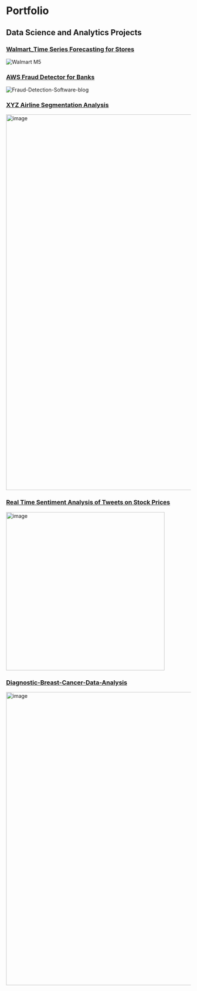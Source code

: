 # Portfolio

## Data Science and Analytics Projects
### [Walmart_Time Series Forecasting for Stores](https://github.com/additanwar/walmart-m5-challenge/blob/main/README.md)
![Walmart M5](https://user-images.githubusercontent.com/85642859/237031917-1129111c-e5a0-4231-9886-0341bb39d109.png)

### [AWS Fraud Detector for Banks](https://github.com/additanwar/AWS_Fraud_Detector/blob/main/README.md)
![Fraud-Detection-Software-blog](https://user-images.githubusercontent.com/85642859/237040030-3cfd5ddc-0d4b-4f2d-ae04-d7238fa1947c.gif)

### [XYZ Airline Segmentation Analysis](https://github.com/additanwar/Airline_Customer_segmentation)
<img width="1025" alt="image" src="https://user-images.githubusercontent.com/85642859/237043106-ab097a02-ad60-4ada-a81c-1da820b0a02c.png">

### [Real Time Sentiment Analysis of Tweets on Stock Prices](https://github.com/additanwar/Stock_Price_pred_using_Twitter_sentiment)
<img width="432" alt="image" src="https://github.com/additanwar/additanwar.github.io/assets/85642859/13d81b4a-e851-4220-9822-74f23780e2db">

### [Diagnostic-Breast-Cancer-Data-Analysis](https://github.com/additanwar/Breast-Cancer-WDBC-Data-Analysis/tree/main)
<img width="800" alt="image" src="https://user-images.githubusercontent.com/85642859/239370601-dba2578f-8bc7-4ae2-a92a-cb773f6d296a.png">



